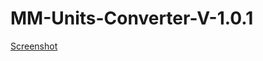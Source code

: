 # MM-Units-Converter-V-1.0.1
[Screenshot](https://github.com/NaingPyaeHlyan/MM-Units-Converter-V-1.0.1/blob/master/UnitConverter.png)
